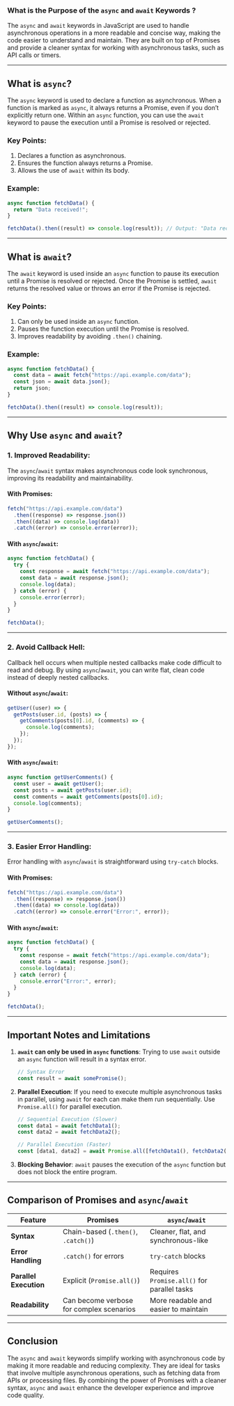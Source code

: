### **What is the Purpose of the `async` and `await` Keywords ?**

The `async` and `await` keywords in JavaScript are used to handle asynchronous operations in a more readable and concise way, making the code easier to understand and maintain. They are built on top of Promises and provide a cleaner syntax for working with asynchronous tasks, such as API calls or timers.

---

## **What is `async`?**

The `async` keyword is used to declare a function as asynchronous. When a function is marked as `async`, it always returns a Promise, even if you don’t explicitly return one. Within an `async` function, you can use the `await` keyword to pause the execution until a Promise is resolved or rejected.

### **Key Points:**

1. Declares a function as asynchronous.
2. Ensures the function always returns a Promise.
3. Allows the use of `await` within its body.

### **Example:**

```javascript
async function fetchData() {
  return "Data received!";
}

fetchData().then((result) => console.log(result)); // Output: "Data received!"
```

---

## **What is `await`?**

The `await` keyword is used inside an `async` function to pause its execution until a Promise is resolved or rejected. Once the Promise is settled, `await` returns the resolved value or throws an error if the Promise is rejected.

### **Key Points:**

1. Can only be used inside an `async` function.
2. Pauses the function execution until the Promise is resolved.
3. Improves readability by avoiding `.then()` chaining.

### **Example:**

```javascript
async function fetchData() {
  const data = await fetch("https://api.example.com/data");
  const json = await data.json();
  return json;
}

fetchData().then((result) => console.log(result));
```

---

## **Why Use `async` and `await`?**

### **1. Improved Readability:**

The `async`/`await` syntax makes asynchronous code look synchronous, improving its readability and maintainability.

#### With Promises:

```javascript
fetch("https://api.example.com/data")
  .then((response) => response.json())
  .then((data) => console.log(data))
  .catch((error) => console.error(error));
```

#### With `async`/`await`:

```javascript
async function fetchData() {
  try {
    const response = await fetch("https://api.example.com/data");
    const data = await response.json();
    console.log(data);
  } catch (error) {
    console.error(error);
  }
}

fetchData();
```

---

### **2. Avoid Callback Hell:**

Callback hell occurs when multiple nested callbacks make code difficult to read and debug. By using `async`/`await`, you can write flat, clean code instead of deeply nested callbacks.

#### Without `async`/`await`:

```javascript
getUser((user) => {
  getPosts(user.id, (posts) => {
    getComments(posts[0].id, (comments) => {
      console.log(comments);
    });
  });
});
```

#### With `async`/`await`:

```javascript
async function getUserComments() {
  const user = await getUser();
  const posts = await getPosts(user.id);
  const comments = await getComments(posts[0].id);
  console.log(comments);
}

getUserComments();
```

---

### **3. Easier Error Handling:**

Error handling with `async`/`await` is straightforward using `try-catch` blocks.

#### With Promises:

```javascript
fetch("https://api.example.com/data")
  .then((response) => response.json())
  .then((data) => console.log(data))
  .catch((error) => console.error("Error:", error));
```

#### With `async`/`await`:

```javascript
async function fetchData() {
  try {
    const response = await fetch("https://api.example.com/data");
    const data = await response.json();
    console.log(data);
  } catch (error) {
    console.error("Error:", error);
  }
}

fetchData();
```

---

## **Important Notes and Limitations**

1. **`await` can only be used in `async` functions**: Trying to use `await` outside an `async` function will result in a syntax error.

   ```javascript
   // Syntax Error
   const result = await somePromise();
   ```

2. **Parallel Execution**: If you need to execute multiple asynchronous tasks in parallel, using `await` for each can make them run sequentially. Use `Promise.all()` for parallel execution.

   ```javascript
   // Sequential Execution (Slower)
   const data1 = await fetchData1();
   const data2 = await fetchData2();

   // Parallel Execution (Faster)
   const [data1, data2] = await Promise.all([fetchData1(), fetchData2()]);
   ```

3. **Blocking Behavior**: `await` pauses the execution of the `async` function but does not block the entire program.

---

## **Comparison of Promises and `async`/`await`**

| **Feature**            | **Promises**                             | **`async`/`await`**                         |
| ---------------------- | ---------------------------------------- | ------------------------------------------- |
| **Syntax**             | Chain-based (`.then()`, `.catch()`)      | Cleaner, flat, and synchronous-like         |
| **Error Handling**     | `.catch()` for errors                    | `try-catch` blocks                          |
| **Parallel Execution** | Explicit (`Promise.all()`)               | Requires `Promise.all()` for parallel tasks |
| **Readability**        | Can become verbose for complex scenarios | More readable and easier to maintain        |

---

## **Conclusion**

The `async` and `await` keywords simplify working with asynchronous code by making it more readable and reducing complexity. They are ideal for tasks that involve multiple asynchronous operations, such as fetching data from APIs or processing files. By combining the power of Promises with a cleaner syntax, `async` and `await` enhance the developer experience and improve code quality.
